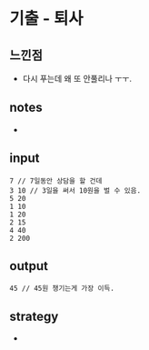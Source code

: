 # 기출 - 퇴사

## 느낀점
* 다시 푸는데 왜 또 안풀리나 ㅜㅜ.

## notes
* 

## input
```
7 // 7일동안 상담을 할 건데
3 10 // 3일을 써서 10원을 벌 수 있음.
5 20
1 10
1 20
2 15
4 40
2 200
```

## output
```
45 // 45원 챙기는게 가장 이득.
```

## strategy
* 